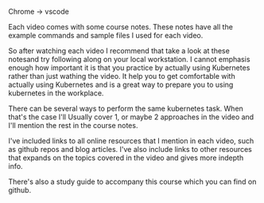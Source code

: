 Chrome -> vscode

Each video comes with some course notes. These notes have all the example commands and sample files I used for each video.

So after watching each video I recommend that take a look at these notesand  try following along on your local workstation. I cannot emphasis enough how important it is that you practice by actually using Kubernetes rather than just wathing the video. It help you to get comfortable with actually using Kubernetes and is a great way to prepare you to using kubernetes in the workplace.

There can be several ways to perform the same kubernetes task. When that's the case I'll Usually cover 1, or maybe 2 approaches in the video and I'll mention the rest in the course notes.


I've included links to all online resources that I mention in each video, such as github repos and blog articles. I've also include links to other resources that expands on the topics covered in the video and gives more indepth info.


There's also a study guide to accompany this course which you can find on github. 
